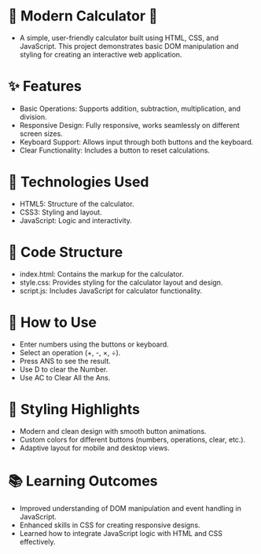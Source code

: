 # 🚀 Modern Calculator 📱
- A simple, user-friendly calculator built using HTML, CSS, and JavaScript. This    project demonstrates basic DOM manipulation and styling for creating an interactive web application.

# ✨ Features
- Basic Operations: Supports addition, subtraction, multiplication, and division.
- Responsive Design: Fully responsive, works seamlessly on different screen sizes.
- Keyboard Support: Allows input through both buttons and the keyboard.
- Clear Functionality: Includes a button to reset calculations.

# 🔧 Technologies Used
- HTML5: Structure of the calculator.
- CSS3: Styling and layout.
- JavaScript: Logic and interactivity.

# 🧩 Code Structure
- index.html: Contains the markup for the calculator.
- style.css: Provides styling for the calculator layout and design.
- script.js: Includes JavaScript for calculator functionality.

# 🚀 How to Use
- Enter numbers using the buttons or keyboard.
- Select an operation (+, -, ×, ÷).
- Press ANS to see the result.
- Use D to clear the Number.
- Use AC to Clear All the Ans.

# 🎨 Styling Highlights
- Modern and clean design with smooth button animations.
- Custom colors for different buttons (numbers, operations, clear, etc.).
- Adaptive layout for mobile and desktop views.

# 📚 Learning Outcomes
- Improved understanding of DOM manipulation and event handling in JavaScript.
- Enhanced skills in CSS for creating responsive designs.
- Learned how to integrate JavaScript logic with HTML and CSS effectively.

